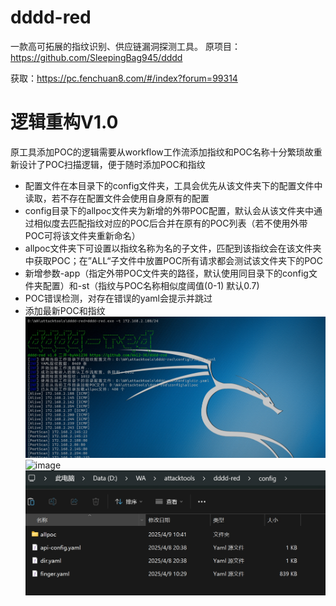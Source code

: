 # dddd-red
一款高可拓展的指纹识别、供应链漏洞探测工具。
原项目：https://github.com/SleepingBag945/dddd

获取：https://pc.fenchuan8.com/#/index?forum=99314

# 逻辑重构V1.0
原工具添加POC的逻辑需要从workflow工作流添加指纹和POC名称十分繁琐故重新设计了POC扫描逻辑，便于随时添加POC和指纹
- 配置文件在本目录下的config文件夹，工具会优先从该文件夹下的配置文件中读取，若不存在配置文件会使用自身原有的配置
- config目录下的allpoc文件夹为新增的外带POC配置，默认会从该文件夹中通过相似度去匹配指纹对应的POC后合并在原有的POC列表（若不使用外带POC可将该文件夹重新命名）
- allpoc文件夹下可设置以指纹名称为名的子文件，匹配到该指纹会在该文件夹中获取POC；在”ALL“子文件中放置POC所有请求都会测试该文件夹下的POC
- 新增参数-app（指定外带POC文件夹的路径，默认使用同目录下的config文件夹配置）和-st（指纹与POC名称相似度阈值(0-1) 默认0.7)
- POC错误检测，对存在错误的yaml会提示并跳过
- 添加最新POC和指纹
![image](https://github.com/kk12-30/dddd-red/blob/main/1.png)
![image](https://github.com/kk12-30/dddd-red/blob/main/2.png)
![image](https://github.com/kk12-30/dddd-red/blob/main/4.png)


